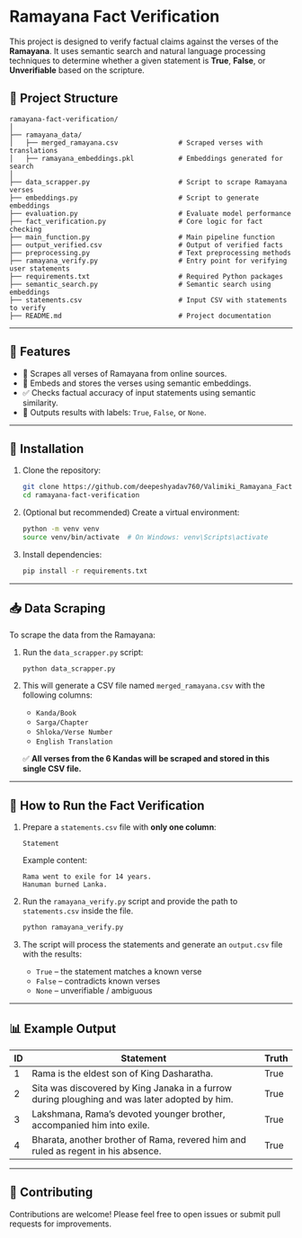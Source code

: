 # Ramayana Fact Verification

This project is designed to verify factual claims against the verses of the **Ramayana**. It uses semantic search and natural language processing techniques to determine whether a given statement is **True**, **False**, or **Unverifiable** based on the scripture.

## 📂 Project Structure

```
ramayana-fact-verification/
│
├── ramayana_data/
│   ├── merged_ramayana.csv               # Scraped verses with translations
│   ├── ramayana_embeddings.pkl           # Embeddings generated for search
│
├── data_scrapper.py                      # Script to scrape Ramayana verses
├── embeddings.py                         # Script to generate embeddings
├── evaluation.py                         # Evaluate model performance
├── fact_verification.py                  # Core logic for fact checking
├── main_function.py                      # Main pipeline function
├── output_verified.csv                   # Output of verified facts
├── preprocessing.py                      # Text preprocessing methods
├── ramayana_verify.py                    # Entry point for verifying user statements
├── requirements.txt                      # Required Python packages
├── semantic_search.py                    # Semantic search using embeddings
├── statements.csv                        # Input CSV with statements to verify
├── README.md                             # Project documentation
```

---

## 📌 Features

- 📜 Scrapes all verses of Ramayana from online sources.
- 🔎 Embeds and stores the verses using semantic embeddings.
- ✅ Checks factual accuracy of input statements using semantic similarity.
- 📄 Outputs results with labels: `True`, `False`, or `None`.

---

## 🧰 Installation

1. Clone the repository:

   ```bash
   git clone https://github.com/deepeshyadav760/Valimiki_Ramayana_FactChecker.git
   cd ramayana-fact-verification
   ```

2. (Optional but recommended) Create a virtual environment:

   ```bash
   python -m venv venv
   source venv/bin/activate  # On Windows: venv\Scripts\activate
   ```

3. Install dependencies:

   ```bash
   pip install -r requirements.txt
   ```

---

## 📥 Data Scraping

To scrape the data from the Ramayana:

1. Run the `data_scrapper.py` script:

   ```bash
   python data_scrapper.py
   ```

2. This will generate a CSV file named `merged_ramayana.csv` with the following columns:

   - `Kanda/Book`
   - `Sarga/Chapter`
   - `Shloka/Verse Number`
   - `English Translation`

   ✅ **All verses from the 6 Kandas will be scraped and stored in this single CSV file.**

---

## 🚀 How to Run the Fact Verification

1. Prepare a `statements.csv` file with **only one column**:

   ```
   Statement
   ```
   Example content:
   ```
   Rama went to exile for 14 years.
   Hanuman burned Lanka.
   ```

2. Run the `ramayana_verify.py` script and provide the path to `statements.csv` inside the file.

   ```bash
   python ramayana_verify.py
   ```

3. The script will process the statements and generate an `output.csv` file with the results:

   - `True` – the statement matches a known verse
   - `False` – contradicts known verses
   - `None` – unverifiable / ambiguous

---

## 📊 Example Output

| ID | Statement                                                                 | Truth |
|----|---------------------------------------------------------------------------|--------|
| 1  | Rama is the eldest son of King Dasharatha.                                | True   |
| 2  | Sita was discovered by King Janaka in a furrow during ploughing and was later adopted by him. | True   |
| 3  | Lakshmana, Rama’s devoted younger brother, accompanied him into exile.    | True   |
| 4  | Bharata, another brother of Rama, revered him and ruled as regent in his absence. | True   |

---

## 🤝 Contributing

Contributions are welcome! Please feel free to open issues or submit pull requests for improvements.
